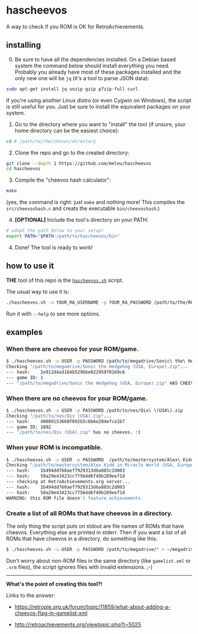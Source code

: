 # hascheevos
A way to check if you ROM is OK for RetroAchievements.

## installing

0. Be sure to have all the dependencies installed. On a Debian based system the command below should install everything you need. Probably you already have most of these packages installed and the only new one will be `jq` (it's a tool to parse JSON data):
```bash
sudo apt-get install jq unzip gzip p7zip-full curl
```

If you're using another Linux distro (or even Cygwin on Windows), the script is still useful for you. Just be sure to install the equivalent packages on your system.


1. Go to the directory where you want to "install" the tool (if unsure, your home directory can be the easiest choice):
```bash
cd # /path/to/the/chosen/directory
```

2. Clone the repo and go to the created directory:
```bash
git clone --depth 1 https://github.com/meleu/hascheevos
cd hascheevos
```

3. Compile the "cheevos hash calculator":
```bash
make
```
(yes, the command is right: just `make` and nothing more! This compiles the `src/cheevoshash.c` and creats the executable `bin/cheevoshash`.)

4. **[OPTIONAL]** Include the tool's directory on your PATH:
```bash
# adapt the path below to your setup!
export PATH="$PATH:/path/to/hascheevos/bin"
```

4. Done! The tool is ready to work!


## how to use it

**THE** tool of this repo is the [`hascheevos.sh`](https://github.com/meleu/hascheevos/blob/master/bin/hascheevos.sh) script.

The usual way to use it is:
```bash
./hascheevos.sh -u YOUR_RA_USERNAME -p YOUR_RA_PASSWORD /path/to/the/ROM/file
```

Run it with `--help` to see more options.

## examples

### When there are cheevos for your ROM/game.

```bash
$ ./hascheevos.sh -u USER -p PASSWORD /path/to/megadrive/Sonic\ the\ Hedgehog\ \(USA\,\ Europe\).zip 
Checking "/path/to/megadrive/Sonic the Hedgehog (USA, Europe).zip"...
--- hash:    2e912d4a3164b529bbe82295970169c6
--- game ID: 1
--- "/path/to/megadrive/Sonic the Hedgehog (USA, Europe).zip" HAS CHEEVOS!
```

### When there are no cheevos for your ROM/game.

```bash
$ ./hascheevos.sh -u USER -p PASSWORD /path/to/nes/Qix\ \(USA\).zip 
Checking "/path/to/nes/Qix (USA).zip"...
--- hash:    40089153660f092b5cbb6e204efce1b7
--- game ID: 1892
--- "/path/to/nes/Qix (USA).zip" has no cheevos. :(
```

### When your ROM is incompatible.

```bash
$ ./hascheevos.sh -u USER -p PASSWORD  /path/to/mastersystem/Alex\ Kidd\ in\ Miracle\ World\ \(USA\,\ Europe\).zip 
Checking "/path/to/mastersystem/Alex Kidd in Miracle World (USA, Europe).zip"...
--- hash:    1b494dd760aef7929313d6a803c2d003
--- hash:    50a29e43423cc77564d6f49b289eef1d
--- checking at RetroAchievements.org server...
--- hash:    1b494dd760aef7929313d6a803c2d003
--- hash:    50a29e43423cc77564d6f49b289eef1d
WARNING: this ROM file doesn't feature achievements.
```

### Create a list of all ROMs that have cheevos in a directory.

The only thing the script puts on stdout are file names of ROMs that have cheevos. Everything else are printed in stderr. Then if you want a list of all ROMs that have cheevos in a directory, do something like this:

```bash
$ ./hascheevos.sh -u USER -p PASSWORD /path/to/megadrive/* > ~/megadrive-roms-with-cheevos.txt
```

Don't worry about non-ROM files in the same directory (like `gamelist.xml` or `.srm` files), the script ignores files with invalid extensions. ;-)


---

**What's the point of creating this tool?!**

Links to the answer:

- https://retropie.org.uk/forum/topic/11859/what-about-adding-a-cheevos-flag-in-gamelist-xml

- http://retroachievements.org/viewtopic.php?t=5025

